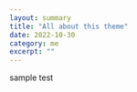 ```yaml
---
layout: summary
title: "All about this theme" 
date: 2022-10-30   
category: me
excerpt: ""
---
```


sample test